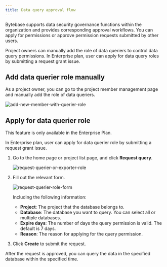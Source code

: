 ```yaml
---
title: Data query approval flow
---
```


Bytebase supports data security governance functions within the organization and provides corresponding approval workflows. You can apply for permissions or approve permission requests submitted by other users.

Project owners can manually add the role of data queriers to control data query permissions. In Enterprise plan, user can apply for data query roles by submitting a request grant issue.

## Add data querier role manually

As a project owner, you can go to the project member management page and manually add the role of data queriers.

![add-new-member-with-querier-role](/docs/data-query-and-export/add-new-member-with-querier-role.webp)

## Apply for data querier role

<HintBlock type="info">

This feature is only available in the Enterprise Plan.

</HintBlock>

In Enterprise plan, user can apply for data querier role by submitting a request grant issue.

1. Go to the home page or project list page, and click **Request query**.

   ![request-querier-or-exporter-role](/docs/data-query-and-export/request-querier-or-exporter-role.webp)

2. Fill out the relevant form.

   ![request-querier-role-form](/docs/data-query-and-export/request-querier-role-form.webp)

   Including the following information:

   - **Project**: The project that the database belongs to.
   - **Database**: The database you want to query. You can select all or multiple databases.
   - **Expire days**: The number of days the query permission is valid. The default is 7 days.
   - **Reason**: The reason for applying for the query permission.

3. Click **Create** to submit the request.

After the request is approved, you can query the data in the specified database within the specified time.
